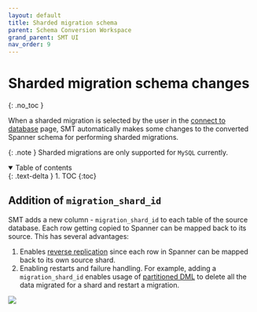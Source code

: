 ```yaml
---
layout: default
title: Sharded migration schema
parent: Schema Conversion Workspace
grand_parent: SMT UI
nav_order: 9
---
```


# Sharded migration schema changes
{: .no_toc }

When a sharded migration is selected by the user in the [connect to database](../connect-source.md#connect-to-database) page, SMT automatically makes some changes to the converted Spanner schema for performing sharded migrations.

{: .note }
Sharded migrations are only supported for `MySQL` currently.

<details open markdown="block">
  <summary>
    Table of contents
  </summary>
  {: .text-delta }
1. TOC
{:toc}
</details>

## Addition of `migration_shard_id`

SMT adds a new column - `migration_shard_id` to each table of the source database. Each row getting copied to Spanner can be mapped back to its source. This has several advantages:

1. Enables [reverse replication](../../reverse-replication/ReverseReplication.md) since each row in Spanner can be mapped back to its own source shard.
2. Enabling restarts and failure handling. For example, adding a `migration_shard_id` enables usage of [partitioned DML](https://cloud.google.com/spanner/docs/dml-partitioned) to delete all the data migrated for a shard and restart a migration.

![](https://services.google.com/fh/files/helpcenter/asset-qr6lm8m22fo.png)